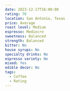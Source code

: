 ```yaml
---
date: 2023-12-17T16:00:00
rating: 76
location: San Antonio, Texas
price: Average
roast level: Medium
espresso: Mediocre
sweetness: Balanced
strength: Balanced
bitter: No
house syrups: No
specialty drinks: No
espresso variety: No
mixed: Yes
edible decor: No
tags:
  - Coffee
  - Rating
---
```



